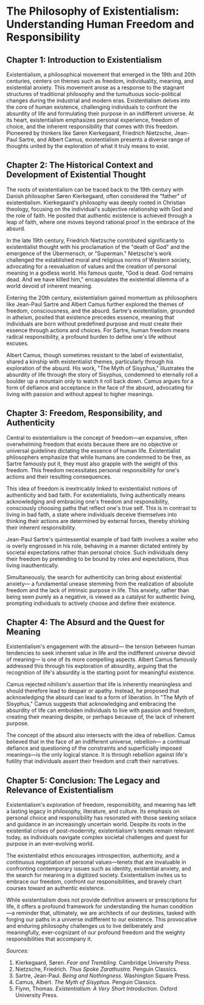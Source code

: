 # The Philosophy of Existentialism: Understanding Human Freedom and Responsibility

## Chapter 1: Introduction to Existentialism

Existentialism, a philosophical movement that emerged in the 19th and 20th centuries, centers on themes such as freedom, individuality, meaning, and existential anxiety. This movement arose as a response to the stagnant structures of traditional philosophy and the tumultuous socio-political changes during the industrial and modern eras. Existentialism delves into the core of human existence, challenging individuals to confront the absurdity of life and formulating their purpose in an indifferent universe. At its heart, existentialism emphasizes personal experience, freedom of choice, and the inherent responsibility that comes with this freedom. Pioneered by thinkers like Søren Kierkegaard, Friedrich Nietzsche, Jean-Paul Sartre, and Albert Camus, existentialism presents a diverse range of thoughts united by the exploration of what it truly means to exist.

## Chapter 2: The Historical Context and Development of Existential Thought

The roots of existentialism can be traced back to the 19th century with Danish philosopher Søren Kierkegaard, often considered the "father" of existentialism. Kierkegaard's philosophy was deeply rooted in Christian theology, focusing on the individual's subjective relationship with God and the role of faith. He posited that authentic existence is achieved through a leap of faith, where one moves beyond rational proof in the embrace of the absurd.

In the late 19th century, Friedrich Nietzsche contributed significantly to existentialist thought with his proclamation of the "death of God" and the emergence of the Übermensch, or "Superman." Nietzsche's work challenged the established moral and religious norms of Western society, advocating for a reevaluation of values and the creation of personal meaning in a godless world. His famous quote, "God is dead. God remains dead. And we have killed him," encapsulates the existential dilemma of a world devoid of inherent meaning.

Entering the 20th century, existentialism gained momentum as philosophers like Jean-Paul Sartre and Albert Camus further explored the themes of freedom, consciousness, and the absurd. Sartre's existentialism, grounded in atheism, posited that existence precedes essence, meaning that individuals are born without predefined purpose and must create their essence through actions and choices. For Sartre, human freedom means radical responsibility, a profound burden to define one's life without excuses.

Albert Camus, though sometimes resistant to the label of existentialist, shared a kinship with existentialist themes, particularly through his exploration of the absurd. His work, "The Myth of Sisyphus," illustrates the absurdity of life through the story of Sisyphus, condemned to eternally roll a boulder up a mountain only to watch it roll back down. Camus argues for a form of defiance and acceptance in the face of the absurd, advocating for living with passion and without appeal to higher meanings.

## Chapter 3: Freedom, Responsibility, and Authenticity

Central to existentialism is the concept of freedom—an expansive, often overwhelming freedom that exists because there are no objective or universal guidelines dictating the essence of human life. Existentialist philosophers emphasize that while humans are condemned to be free, as Sartre famously put it, they must also grapple with the weight of this freedom. This freedom necessitates personal responsibility for one's actions and their resulting consequences.

This idea of freedom is inextricably linked to existentialist notions of authenticity and bad faith. For existentialists, living authentically means acknowledging and embracing one's freedom and responsibility, consciously choosing paths that reflect one's true self. This is in contrast to living in bad faith, a state where individuals deceive themselves into thinking their actions are determined by external forces, thereby shirking their inherent responsibility.

Jean-Paul Sartre's quintessential example of bad faith involves a waiter who is overly engrossed in his role, behaving in a manner dictated entirely by societal expectations rather than personal choice. Such individuals deny their freedom by pretending to be bound by roles and expectations, thus living inauthentically.

Simultaneously, the search for authenticity can bring about existential anxiety— a fundamental unease stemming from the realization of absolute freedom and the lack of intrinsic purpose in life. This anxiety, rather than being seen purely as a negative, is viewed as a catalyst for authentic living, prompting individuals to actively choose and define their existence.

## Chapter 4: The Absurd and the Quest for Meaning

Existentialism's engagement with the absurd— the tension between human tendencies to seek inherent value in life and the indifferent universe devoid of meaning— is one of its more compelling aspects. Albert Camus famously addressed this through his exploration of absurdity, arguing that the recognition of life's absurdity is the starting point for meaningful existence.

Camus rejected nihilism's assertion that life is inherently meaningless and should therefore lead to despair or apathy. Instead, he proposed that acknowledging the absurd can lead to a form of liberation. In "The Myth of Sisyphus," Camus suggests that acknowledging and embracing the absurdity of life can embolden individuals to live with passion and freedom, creating their meaning despite, or perhaps because of, the lack of inherent purpose.

The concept of the absurd also intersects with the idea of rebellion. Camus believed that in the face of an indifferent universe, rebellion— a continual defiance and questioning of the constraints and superficially imposed meanings—is the only logical stance. It is through rebellion against life's futility that individuals assert their freedom and craft their narratives.

## Chapter 5: Conclusion: The Legacy and Relevance of Existentialism

Existentialism's exploration of freedom, responsibility, and meaning has left a lasting legacy in philosophy, literature, and culture. Its emphasis on personal choice and responsibility has resonated with those seeking solace and guidance in an increasingly uncertain world. Despite its roots in the existential crises of post-modernity, existentialism's tenets remain relevant today, as individuals navigate complex societal challenges and quest for purpose in an ever-evolving world.

The existentialist ethos encourages introspection, authenticity, and a continuous negotiation of personal values—tenets that are invaluable in confronting contemporary issues such as identity, existential anxiety, and the search for meaning in a digitized society. Existentialism invites us to embrace our freedom, confront our responsibilities, and bravely chart courses toward an authentic existence.

While existentialism does not provide definitive answers or prescriptions for life, it offers a profound framework for understanding the human condition—a reminder that, ultimately, we are architects of our destinies, tasked with forging our paths in a universe indifferent to our existence. This provocative and enduring philosophy challenges us to live deliberately and meaningfully, ever-cognizant of our profound freedom and the weighty responsibilities that accompany it.

*Sources:*

1. Kierkegaard, Søren. *Fear and Trembling*. Cambridge University Press.
2. Nietzsche, Friedrich. *Thus Spoke Zarathustra*. Penguin Classics.
3. Sartre, Jean-Paul. *Being and Nothingness*. Washington Square Press.
4. Camus, Albert. *The Myth of Sisyphus*. Penguin Classics.
5. Flynn, Thomas. *Existentialism: A Very Short Introduction*. Oxford University Press.